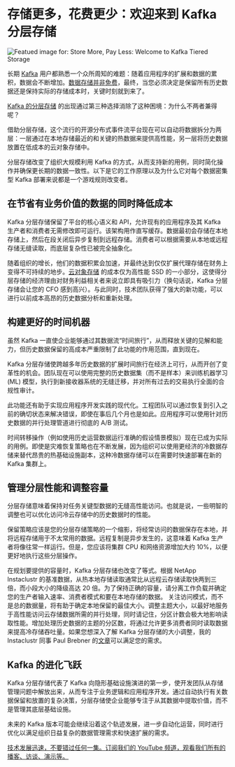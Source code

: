 # 存储更多，花费更少：欢迎来到 Kafka 分层存储

![Featued image for: Store More, Pay Less: Welcome to Kafka Tiered Storage](https://cdn.thenewstack.io/media/2025/05/e359d5fb-tiered-1024x576.jpg)

长期 [Kafka](https://thenewstack.io/the-new-look-and-feel-of-apache-kafka-4-0/) 用户都熟悉一个众所周知的难题：随着应用程序的扩展和数据的累积，数据会不断增加。[数据存储并非免费](https://thenewstack.io/battling-the-steep-price-of-storage-for-real-time-analytics/)，最终，当您必须决定是保留所有历史数据还是保持实际的存储成本时，关键时刻就到来了。

[Kafka 的分层存储](https://kafka.apache.org/39/documentation/#tieredstorageconfigs) 的出现通过第三种选择消除了这种困境：为什么不两者兼得呢？

借助分层存储，这个流行的开源分布式事件流平台现在可以自动将数据拆分为两层：一层通过在本地存储最近的和关键的热数据来提供高性能，另一层将历史数据放置在低成本的云对象存储中。

分层存储改变了组织大规模利用 Kafka 的方式，从而支持新的用例，同时简化操作并确保更长期的数据一致性。以下是它的工作原理以及为什么它对每个数据密集型 Kafka 部署来说都是一个游戏规则改变者。

## 在节省有业务价值的数据的同时降低成本

Kafka 分层存储保留了平台的核心语义和 API，允许现有的应用程序及其 Kafka 生产者和消费者无需修改即可运行。该架构用作直写缓存。数据最初会存储在本地存储上，然后在段关闭后异步复制到远程存储。消费者可以根据需要从本地或远程存储无缝读取，而底层复杂性已被完全抽象化。

随着组织的增长，他们的数据积累会加速，并最终达到仅仅扩展代理存储在财务上变得不可持续的地步。[云对象存储](https://thenewstack.io/object-storage-is-key-to-taming-cloud-costs/) 的成本仅为高性能 SSD 的一小部分，这使得分层存储的经济理由对财务利益相关者来说立即具有吸引力（换句话说，Kafka 分层存储会让您的 CFO 感到高兴）。与此同时，技术团队获得了强大的新功能，可以进行以前成本高昂的历史数据分析和重新处理。

## 构建更好的时间机器

虽然 Kafka 一直使企业能够通过其数据流“时间旅行”，从而释放关键的见解和能力，但历史数据保留的高成本严重限制了此功能的作用范围，直到现在。

Kafka 分层存储使跨越多年历史数据的扩展时间旅行在经济上可行，从而开创了变革性的机会。团队现在可以使用完整的历史数据集（而不是样本）来训练机器学习 (ML) 模型，执行到新接收器系统的无缝迁移，并对所有过去的交易执行全面的合规性审计。

此功能还有助于实现应用程序开发实践的现代化。工程团队可以通过恢复到引入之前的确切状态来解决错误，即使在事后几个月也是如此。应用程序可以使用针对历史数据的并行处理管道进行彻底的 A/B 测试。

时间转移操作（例如使用历史运营数据运行准确的假设情景模拟）现在已成为实际的用例。即使是灾难恢复策略也在不断发展，因为组织可以使用更经济的冷数据存储来替代昂贵的热基础设施副本，这种冷数据存储可以在需要时快速部署在新的 Kafka 集群上。

## 管理分层性能和调整容量

分层存储意味着保持对任务关键型数据的无缝高性能访问。也就是说，一些明智的调整也可以优化访问冷云存储中的历史数据时的性能。

保留策略应该是您的分层存储策略的一个缩影，将经常访问的数据保存在本地，并将远程存储用于不太常用的数据。远程复制是异步发生的，这意味着 Kafka 生产者将像往常一样运行。但是，您应该将集群 CPU 和网络资源增加大约 10%，以便更好地执行这些分层操作。

在规划要提供的容量时，Kafka 分层存储也改变了等式。根据 NetApp Instaclustr 的基准数据，从热本地存储读取通常比从远程云存储读取快两到三倍，而小段大小的降级高达 20 倍。为了保持正确的容量，请分离工作负载并确定您的生产者输入速率、消费者模式和要在本地存储的数据。
关注访问模式，而不是总的数据量，将有助于确定本地保留的最佳大小。调整主题大小，以最好地服务于高性能访问云存储数据所需的并行处理，同时请记住，分区计数会极大地影响读取性能。增加处理历史数据的主题的分区数，将通过允许更多消费者同时读取数据来提高冷存储吞吐量。如果您想深入了解 Kafka 分层存储的大小调整，我的 Instaclustr 同事 Paul Brebner 的[文章](https://www.instaclustr.com/blog/how-to-size-apache-kafka-clusters-for-tiered-storage-part-1/)可以满足您的需求。

## Kafka 的进化飞跃

Kafka 分层存储代表了 Kafka 向隐形基础设施演进的第一步，使开发团队从存储管理问题中解放出来，从而专注于业务逻辑和应用程序开发。通过自动执行有关数据保留和放置的复杂决策，分层存储使企业能够专注于从其数据中提取价值，而不是管理其底层基础设施。

未来的 Kafka 版本可能会继续沿着这个轨迹发展，进一步自动化运营，同时进行优化以满足组织日益复杂的数据管理需求和快速扩展的需求。

[技术发展迅速，不要错过任何一集。订阅我们的 YouTube 频道，观看我们所有的播客、访谈、演示等。](https://youtube.com/thenewstack?sub_confirmation=1)